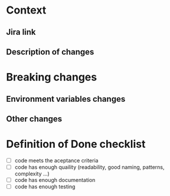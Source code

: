 # Context

## Jira link

## Description of changes


# Breaking changes

## Environment variables changes


## Other changes

# Definition of Done checklist
- [ ] code meets the aceptance criteria
- [ ] code has enough quaility (readability, good naming, patterns, complexity ...)
- [ ] code has enough documentation
- [ ] code has enough testing
